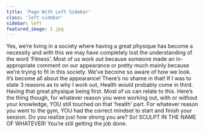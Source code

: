 ```yaml
---
title: 'Page With Left Sidebar'
class: 'left-sidebar'
sidebar: left
featured_image: 2.jpg
---
```


Yes, we’re living in a society where having a great physique has become a necessity and with this we may have completely lost the understanding of the word ‘Fitness’.  Most of us work out because someone made an in-appropriate comment on our appearance or pretty much mainly because we’re trying to fit in this society. We’ve become so aware of how we look. It’s become all about the appearance! There’s no shame in that! If I was to state 3 reasons as to why I work out, Health would probably come in third. Having that great physique being first. Most of us can relate to this.  Here’s the thing though, for whatever reason you were working out, with or without your knowledge, YOU still touched on that ‘health’ part. For whatever reason you went to the gym, YOU had the correct mindset to start and finish your session. Do you realize just how strong you are? So! SCULPT IN THE NAME OF WHATEVER! You’re still getting the job done.


